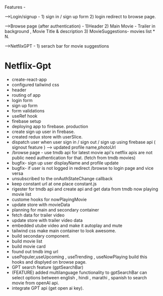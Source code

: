 Features - 

-->Login/signup - 1) sign in / sign up form 2) login redirect to browse page.

-->Browse page (after authentication) - 1)Header 2) Main Movie -  Trailer in background , Movie Title & description 3) MovieSuggestions- movies list * N.

-->NetfilxGPT - 1) serach bar for movie suggestions 

# Netflix-Gpt
- create-react-app
- configured tailwind css
- header
- routing of app
- login form
- sign up form
- form validations 
- useRef hook
- firebase setup 
- deploying app to firebase. production
- create sign up user in firebase.
- created redux store with userSlice.
- dispatch user when user sign in / sign out / sign up using firebase api ( signout feature ) --> updated profile name,photoUrl
- /browse page - use tmdb api for latest movie api's netflix apis are not public need authentication for that. (fetch from tmdb movies)
- bugfix- sign up user displayName and profile update
- bugfix- if user is not logged in redirect /browse to login page and vice versa
- unsubscribed to the onAuthStateChange callback 
- keep constant url at one place constant.js
- rigester for tmdb api and create api and get data from tmdb now playing movie list 
- custome hooks for nowPlayingMovie 
- update store with movieData 
- planning for main and secondary container
- fetch data for trailer video
- update store with trailer video data
- embedded utube video and make it autoplay and mute
- tailwind css make main container to look awesome.
- build secondary component.
- build movie list
- build movie card
- found out tmdb img url
- usePopuler,useUpcoming , useTrending , useNowPlaying build this hooks and displyed on browse page.
- GPT search feature (gptSearchBar) 
- (FEATURE) added multilanguage functionality to gptSearchBar can select options between english , hindi , marathi , spanish to search movie from openAI api.
- integrate GPT api (get open ai key).